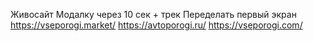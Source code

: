 Живосайт
Модалку через 10 сек + трек
Переделать первый экран
https://vseporogi.market/
https://avtoporogi.ru/
https://vseporogi.com/
